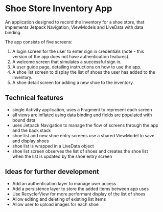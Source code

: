 # Shoe Store Inventory App

An application designed to record the inventory for a shoe store, that implements Jetpack Navigation, ViewModels and LiveData with data binding.

The app consists of five screens:

1. A login screen for the user to enter sign in credentials (note - this version of the app does not have authentication features).
2. A welcome screen that simulates a successful sign in.
3. A user guide page, detailing instructions on how to use the app.
4. A shoe list screen to display the list of shoes the user has added to the inventory.
5. A shoe detail screen for adding a new shoe to the inventory.

## Technical features
- single Activity application, uses a Fragment to represent each screen
- all views are inflated using data binding and fields are populated with bound data
- uses Jetpack Navigation to manage the flow of screens through the app and the back stack
- shoe list and new shoe entry screens use a shared ViewModel to save and display shoes
- shoe list is wrapped in a LiveData object
- shoe list screen observes the list of shoes and creates the shoe list when the list is updated by the shoe entry screen

## Ideas for further development

- Add an authentication layer to manage user access
- Add a persistence layer to store the added items between app uses
- Use RecyclerView for more performant display of the list of shoes
- Allow editing and deleting of existing list items
- Allow user to upload images for each shoe